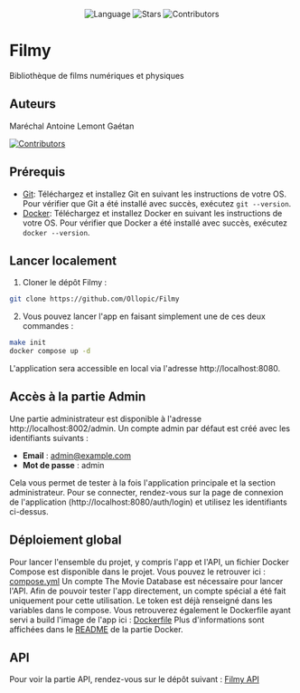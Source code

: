 <p align="center">
  <img src="https://img.shields.io/github/languages/top/Ollopic/Filmy" alt="Language" />
  <img src="https://img.shields.io/github/stars/Ollopic/Filmy" alt="Stars" />
  <img src="https://img.shields.io/github/contributors/Ollopic/Filmy" alt="Contributors" />
</p>

# Filmy

Bibliothèque de films numériques et physiques

## Auteurs

Maréchal Antoine
Lemont Gaétan

[![Contributors](https://contrib.rocks/image?repo=Ollopic/Filmy)](https://github.com/Ollopic/Filmy/graphs/contributors)

## Prérequis

- [Git](https://git-scm.com/book/en/v2/Getting-Started-Installing-Git): Téléchargez et installez Git en suivant les instructions de votre OS. Pour vérifier que Git a été installé avec succès, exécutez `git --version`.
- [Docker](https://docs.docker.com/get-docker/): Téléchargez et installez Docker en suivant les instructions de votre OS. Pour vérifier que Docker a été installé avec succès, exécutez `docker --version`.


## Lancer localement

1. Cloner le dépôt Filmy :  
```bash  
git clone https://github.com/Ollopic/Filmy
```
2. Vous pouvez lancer l'app en faisant simplement une de ces deux commandes :  
```bash  
make init
docker compose up -d
```

L'application sera accessible en local via l'adresse http://localhost:8080.


## Accès à la partie Admin
Une partie administrateur est disponible à l'adresse http://localhost:8002/admin. Un compte admin par défaut est créé avec les identifiants suivants :

- **Email** : admin@example.com
- **Mot de passe** : admin

Cela vous permet de tester à la fois l'application principale et la section administrateur. Pour se connecter, rendez-vous sur la page de connexion de l'application (http://localhost:8080/auth/login) et utilisez les identifiants ci-dessus.


## Déploiement global
Pour lancer l'ensemble du projet, y compris l'app et l'API, un fichier Docker Compose est disponible dans le projet. Vous pouvez le retrouver ici : [compose.yml](./docker/compose.yml)
Un compte The Movie Database est nécessaire pour lancer l'API. Afin de pouvoir tester l'app directement, un compte spécial a été fait uniquement pour cette utilisation. Le token est déjà renseigné dans les variables dans le compose.
Vous retrouverez également le Dockerfile ayant servi a build l'image de l'app ici : [Dockerfile](./docker/Dockerfile.prod)
Plus d'informations sont affichées dans le [README](./docker/README.md) de la partie Docker.


## API
Pour voir la partie API, rendez-vous sur le dépôt suivant : [Filmy API](https://github.com/Ollopic/Filmy-api)